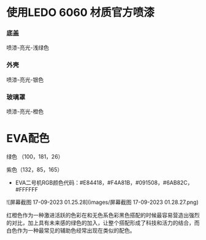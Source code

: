 # 使用LEDO 6060 材质官方喷漆

### 底盖

喷漆-亮光-浅绿色  

### 外壳

喷漆-亮光-银色

### 玻璃罩

喷漆-亮光-橙色





# EVA配色

绿色 （100，181，26）

紫色（132，85，165）





- EVA二号机RGB颜色代码：#E84418，#F4A81B，#091508，#6AB82C，#FFFFFF

![屏幕截图 17-09-2023 01.25.28](images/屏幕截图 17-09-2023 01.28.27.png)

红橙色作为一种激进活跃的色彩在和无色系色彩黑色搭配的时候最容易营造出强烈的对比，加上具有未来感的绿色的加入，让整个搭配形成了科技和活力的结合，而白色作为一种最常见的辅助色经常出现在类似的配色。
